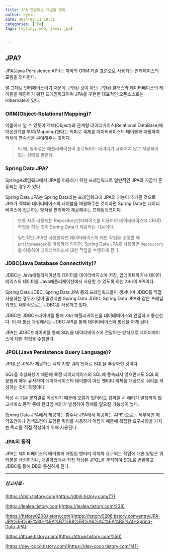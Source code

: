```yaml
---
title: JPA 헷갈리는 개념들 정리
author: kymin
date: 2024-08-11 19:31
categories: [JPA]
tags: [spring, web, java, jpa]


---
```


## JPA?

JPA(Java Persistence API)는 자바의 ORM 기술 표준으로 사용되는 인터페이스의 모음을 의미한다.

말 그대로 인터페이스이기 때문에 구현된 것이 아닌 구현된 클래스와 데이터베이스의 테이블을 매핑하기 위한 프레임워크이며 JPA를 구현한 대표적인 오픈소스로는 Hibernate가 있다.

### ORM(Object-Relational Mapping)?

이름에서 알 수 있듯이 객체(Object)와 관계형 데이터베이스(Relational DataBase)에 대응관계를 부여(Mapping)한다는 의미로 객체를 데이터베이스의 테이블과 매핑하여 객체에 영속성을 부여해주는 것이다.

> 이 때, 영속성은 애플리케이션이 종료되어도 데이터가 사라지지 않고 저장되어 있는 상태를 말한다.

### Spring Data JPA?

Spring프레임워크에서 JPA를 이용하기 위한 프레임워크로 일반적인 JPA와 가끔씩 혼동되는 경우가 있다.

Spring Data JPA는 Spring Data라는 프레임워크에 JPA의 기능이 추가된 것으로 JPA가 객체와 데이터베이스의 테이블을 매핑해주는 것이라면 Spring Data는 데이터베이스에 접근하는 방식을 편리하게 제공해주는 프레임워크이다.

> 보통 자주 사용되는 Repository인터페이스를 이용하여 데이터베이스에 CRUD작업을 하는 것이 Spring Data가 제공하는 기능이다.
>
> 일반적인 JPA만 사용한다면 데이터베이스에 대한 작업을 수행할 때 `EntityManager`를 이용하게 되지만, Spring Data JPA를 사용하면 `Repository`를 이용하여 데이터베이스에 대한 작업을 수행하게 된다.

### JDBC(Java Database Connectivity)?

JDBC는 Java애플리케이션의 데이터를 데이터베이스에 저장, 업데이트하거나 데이터베이스의 데이터를 Java애플리케이션에서 사용할 수 있도록 하는 자바의 API이다.

Spring Data JDBC, Spring Data JPA 등의 프레임워크들이 생겨나며 JDBC를 직접 사용하는 경우가 많이 줄었지만 Spring Data JDBC, Spring Data JPA와 같은 프레임워크도 내부적으로는 JDBC를 사용하고 있다.

JDBC는 JDBC드라이버를 통해 자바 애플리케이션을 데이테베이스와 연결하고 통신한다. 이 때 통신 과정에서는 JDBC API를 통해 데이터베이스와 통신을 하게 된다.

JPA는 JDBC드라이버를 통해 SQL을 데이터베이스에 전달하는 방식으로 데이터베이스에 대한 작업을 수행한다.

### JPQL(Java Persistence Query Language)?

JPQL은 JPA가 제공하는 객체 지향 쿼리 언어로 SQL을 추상화한 것이다.

SQL을 추상화했기 때문에 특정 데이터베이스의 SQL에 종속되지 않으면서도 SQL의 문법과 매우 유사하며 데이터베이스의 테이블이 아닌 엔티티 객체를 대상으로 쿼리를 작성하는 것이 특징이다.

작성 시 기본 문자열로 작성되기 때문에 오류가 있더라도 컴파일 시 에러가 발생하지 않고서비스 동작 중에 런타임 에러가 발생하여 장애를 일으킬 가능성이 높다.

Spring Data JPA에서 제공하는 함수나 JPA에서 제공하는 API만으로는 세부적인 제약조건이나 검색조건이 포함된 쿼리를 사용하기 어렵기 때문에 복잡한 요구사항을 가지는 쿼리를 직접 작성하기 위해 사용된다.

### JPA의 동작

JPA는 데이터베이스의 테이블과 매핑된 엔티티 객체와 요구되는 작업에 대한 알맞은 쿼리문을 생성하거나, 개발과정에서 직접 작성된 JPQL을 분석하여 SQL로 변환하고 JDBC를 통해 DB와 통신하게 된다.

-----

##### 참고자료 :

[https://dbjh.tistory.com](https://dbjh.tistory.com/77)

[https://lealea.tistory.com](https://lealea.tistory.com/238)

[https://hstory0208.tistory.com](https://hstory0208.tistory.com/entry/JPA-JPA%EB%9E%80-%EA%B7%B8%EB%A6%AC%EA%B3%A0-Spring-Data-JPA)

[https://ittrue.tistory.com](https://ittrue.tistory.com/250)

[https://dev-coco.tistory.com](https://dev-coco.tistory.com/141)